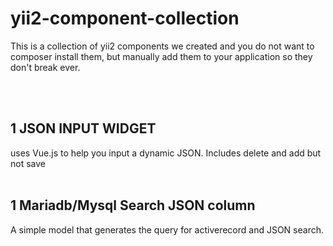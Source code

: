 # yii2-component-collection
This is a collection  of yii2 components we created and you do not want to composer install them, but manually add them to your application so they don't break ever. 

<br><br>


## 1 JSON INPUT WIDGET
uses Vue.js to help you input a dynamic JSON. Includes delete and add but not save 
<br>
<br>

## 1 Mariadb/Mysql Search JSON column
A simple model that generates the query for activerecord and JSON search. 

